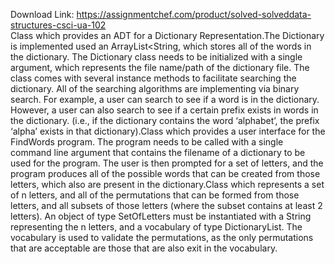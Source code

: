 Download Link: https://assignmentchef.com/product/solved-solveddata-structures-csci-ua-102
<br>
Class which provides an ADT for a Dictionary Representation.The Dictionary is implemented used an ArrayList&lt;String, which stores all of the words in the dictionary. The Dictionary class needs to be initialized with a single argument, which represents the file name/path of the dictionary file. The class comes with several instance methods to facilitate searching the dictionary. All of the searching algorithms are implementing via binary search. For example, a user can search to see if a word is in the dictionary. However, a user can also search to see if a certain prefix exists in words in the dictionary. (i.e., if the dictionary contains the word ‘alphabet’, the prefix ‘alpha’ exists in that dictionary).Class which provides a user interface for the FindWords program. The program needs to be called with a single command line argument that contains the filename of a dictionary to be used for the program. The user is then prompted for a set of letters, and the program produces all of the possible words that can be created from those letters, which also are present in the dictionary.Class which represents a set of n letters, and all of the permutations that can be formed from those letters, and all subsets of those letters (where the subset contains at least 2 letters). An object of type SetOfLetters must be instantiated with a String representing the n letters, and a vocabulary of type DictionaryList. The vocabulary is used to validate the permutations, as the only permutations that are acceptable are those that are also exit in the vocabulary.